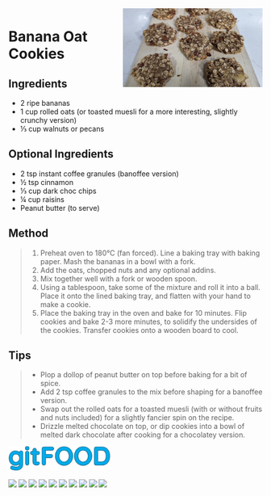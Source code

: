  <img src="bananaoatcookies/images/main.jpg" width="55%" align="right" />

# Banana Oat Cookies

## Ingredients

- 2 ripe bananas
- 1 cup rolled oats (or toasted muesli for a more interesting, slightly crunchy version)
- ⅓ cup walnuts or pecans

## Optional Ingredients

- 2 tsp instant coffee granules (banoffee version)
- ½ tsp cinnamon
- ⅓ cup dark choc chips
- ¼ cup raisins
- Peanut butter (to serve)

## Method

> 1. Preheat oven to 180°C (fan forced). Line a baking tray with baking paper. Mash the bananas in a bowl with a fork.
> 2. Add the oats, chopped nuts and any optional addins.
> 3. Mix together well with a fork or wooden spoon.
> 4. Using a tablespoon, take some of the mixture and roll it into a ball. Place it onto the lined baking tray, and flatten with your hand to make a cookie.
> 5. Place the baking tray in the oven and bake for 10 minutes. Flip cookies and bake 2-3 more minutes, to solidify the undersides of the cookies. Transfer cookies onto a wooden board to cool.

## Tips

> - Plop a dollop of peanut butter on top before baking for a bit of spice.
> - Add 2 tsp coffee granules to the mix before shaping for a banoffee version.
> - Swap out the rolled oats for a toasted muesli (with or without fruits and nuts included) for a slightly fancier spin on the recipe.
> - Drizzle melted chocolate on top, or dip cookies into a bowl of melted dark chocolate after cooking for a chocolatey version.

<img src="../images/logo_sm.png" width="40%" />

<img src="https://img.shields.io/badge/baked-blue.svg" /> <img src="https://img.shields.io/badge/chocolate-blue.svg" /> <img src="https://img.shields.io/badge/coffee-blue.svg" /> <img src="https://img.shields.io/badge/easy-blue.svg" /> <img src="https://img.shields.io/badge/great-blue.svg" /> <img src="https://img.shields.io/badge/healthy-blue.svg" /> <img src="https://img.shields.io/badge/simple-blue.svg" /> <img src="https://img.shields.io/badge/snack-blue.svg" /> <img src="https://img.shields.io/badge/vegan-blue.svg" /> <img src="https://img.shields.io/badge/vegetarian-blue.svg" /> 

<script data-goatcounter="https://fexofenadine.goatcounter.com/count" async src="//gc.zgo.at/count.js"></script>
